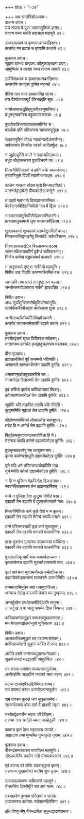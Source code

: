 +++
title = "०३७"

+++
अथ सप्तत्रिंशोऽध्यायः।  
दाल्भ्य उवाच।  
यन्न तापाय वै पुंसां भवत्यामुष्मिकं कृतम्।  
तापाय यच्च भवति तदाचक्ष्व महामुने ॥१॥

उपवासप्रभावं च कृष्णाराधनकाङ्क्षिणः।  
कथयेह मम ब्रह्मन्न च तृप्यामि कथ्यते ॥२॥

पुलस्त्य उवाच।  
श्रूयतां दाल्भ्य यत्पृष्टाः कौतुकाद्भवता वयम्।  
आमुष्मिकं न तापाय यच्च तापाय जायते ॥३॥

उपोषितप्रभावं च कृष्णाराधनकाङ्क्षिणः।  
कथयामि यथावृत्तं पूर्वमेव महामते ॥४॥

वैदिशं नाम नगरं प्रख्यातमिह सत्तम।  
तत्र वैश्योऽभवत्पूर्वं वीरभद्रइति श्रुतः ॥५॥

भार्याजामाऋदुहितृपुत्रपौत्रस्नुषान्वितः।  
प्रभूतभृत्यवर्गश्च बहुव्यापारकारकः ॥६॥

पुत्रपौत्रादिभरणव्यासक्तमतिरेव च।  
परलोकं प्रति मतिस्तस्य चात्यन्तदुर्मुखा ॥७॥

चकारानुदिनं सोऽथ न्यायान्यायैर्धनार्जनम्।  
सर्वत्रान्यत्र निःस्नेहः परस्वे चातितर्षुलः ॥८॥

न जुहोत्युदिते काले न ददात्यतितृष्णया।  
बभूव चोद्यमस्तस्य पुत्रादिभरणे परः ॥९॥

नित्यनैमित्तिकानां च हानिं चक्रे स्वकर्मणाम्।  
तृष्णाभिभूतो विप्रर्षे स्ववर्गभरणाधृतः ॥१०॥

कालेन गच्छता सोऽथ मृतो विन्ध्याटवीतटे।  
यातनादेहभृत्प्रेतो ग्रीष्मकालेऽभवन्मुने ॥११॥

तं ददर्श महाभागो दिव्यज्ञानसमन्वितः।  
वेदवेदान्तविद्विद्वान्पिपीतो नाम वै द्विजः ॥१२॥

भास्करस्यांशुभिर्दीप्तैर्दह्यन्तमनिवारणैः।  
प्रतप्तवालुकामध्ये तृषा चात्यन्तपीडितम् ॥१३॥

क्षुत्क्षामकण्ठं शुष्कास्यं स्तब्धोद्वृत्तविलोचनम्।  
निष्क्रान्तजिह्वमङ्गेषु विस्फोटैः सर्वतश्चितम् ॥१४॥

निश्वासायासखेदेन विरलास्यमनादरम्।  
श्रान्तं मक्षिकयाकीर्णं दुर्दग्धं चातिदारुणम्।  
निजेन कर्मणा बद्धमसमर्थं पलायने ॥१५॥

तं तादृशमथो दृष्ट्वा गार्दभेयो महामुनिः।  
पिपीतः प्राह विप्रर्षिः कारुण्यस्तिमितं वचः ॥१६॥

जानन्नपि तथा प्राप्तं तदनुष्ठानजं फलम्।  
जन्तोस्तस्योपकाराय सर्वतो ह्लादयन्निव ॥१७॥

पिपीत उवाच।  
अधः सूर्यांशुभिस्तप्तैर्बहुभिर्यानपांसुभिः।  
उपर्यर्ककरैरुग्रैस्तृषा चार्तस्तथा क्षुधा ॥१८॥

अन्यैस्तथाधिभिर्घोरैरविषह्यैरवारणैः।  
कथयेह यथातत्त्वमेकाकी दह्यसे कथम् ॥१९॥

पुलस्त्य उवाच।  
तस्यैतद्वचनं श्रुत्वा पिपीतस्य सवेदनम्।  
यातनास्थ उवाचेदं कृच्छ्रादुच्छ्वास्य मस्तकम् ॥२०॥

वीरभद्रउवाच।  
ब्रह्मन्नालोचितं पूर्वं कथमन्ते भविष्यति।  
अशाश्वते शाश्वतधीस्तेन दह्यामि दुर्मतिः ॥२१॥

धनापणगृहक्षेत्रपुत्रदारहिते रतः।  
नात्मनोऽहं हितारम्भी तेन दह्यामि दुर्मतिः ॥२२॥

इदं करिष्ये कृत्वेदं करिष्याम्यपरं त्विदम्।  
इतीच्छाशतसरोऽहं तेन दह्यामि दुर्मतिः ॥२३॥

जुहोमि यदि तन्नास्ति ददामि यदि सीदति।  
कुटुम्बमिति मूढोऽहं तेन दह्यामि दुर्मतिः ॥२४॥

शीतोष्णवर्षाभिभवं लोभात्सोडः मयाशुभम्।  
तदेव हि न धर्मार्थं तेन दह्यामि दुर्मतिः ॥२५॥

पितृदेवमनुष्याणामदत्त्वापोषिता हि ये।  
तेऽन्यत्र क्वापि वर्तन्ते दह्याम्येकोऽत्र दुर्मतिः ॥२६॥

पुत्रभृत्यकलत्रेषु मम त्वादृतमानसः।  
कृत्वा कर्माण्यसाधूनि दह्याम्येकोऽत्र दुर्मतिः ॥२७॥

मृते मयि धने तस्मिन्नन्यायोपार्जिते मया।  
नूनं ममेति वर्तन्ते दह्याम्येकोऽत्र दुर्मतिः ॥२८॥

न हि नः पूजिता गेहान्निर्गता द्विजसत्तमाः।  
स्ववर्गहितकामस्य तेन दह्याम्यहर्निशम् ॥२९॥

यन्मे न पूजिता देवाः कुटुम्बं पोषीतं परम्।  
एकाकी तेन दह्यामि ये पुष्टास्तेऽन्यतो गताः ॥३०॥

नित्यनैमित्तिकं कर्म कृते येषां न म कृतम्।  
एकाकी तेन दह्यामि तैर्मन्ये क्वापि रम्यते ॥३१॥

यन्मे परिजनस्यार्थे कृतं कर्म शुभाशुभम्।  
एकाकी तेन दह्यामि गतास्ते फलभोगिनः ॥३२॥

दाराः पुत्राश्च भृत्याश्च पापव्याप्त्या मयैधिताः।  
एकाकी तेन दह्यामि गतास्ते फलभोगिनः ॥३३॥

पुत्रदारादिभृत्यार्थे मयान्यायार्थसञ्चयाः।  
कृतास्तेनात्र दह्यामि भुञ्जतेऽप्यन्यतो गताः ॥३४॥

कृतं पापं मया भुक्तमन्यैस्तत्कर्मसञ्चितम्।  
दह्याम्येकोऽहमत्यन्तं त्यक्तस्तैः फलभोगिभिः ॥३५॥

यन्ममत्वाभिभूतेन मया धनमुपार्जितम्।  
अन्यस्य तेऽद्य कस्यापि केवलं मम दुष्कृतम् ॥३६॥

अन्तर्दुःखेन दग्धोऽन्तर्बहिर्दह्यामि भानुना।  
नान्तर्दुःखं न वा भानुः पापमेव द्विधा स्थितम् ॥३७॥

कञ्चित्कर्मसमुद्धारं पश्यस्यसुखसागरात्।  
मम येनाहमाह्लादमाप्नुयां मुनिसत्तम ॥३८॥

पिपीत उवाच।  
अल्पकालिकमुद्धारं तव पश्याम्यसंशयम्।  
प्रक्षीणप्रायमेतत्ते सुकृतं चास्ति ते परम् ॥३९॥

अतीते दशमे जन्मन्यच्युताराधनेच्छया।  
सुकर्मजयदां भद्रद्वादशीं त्वमुपोषितः ॥४०॥

तव तस्याः प्रभावेण पापमत्यन्तदुर्जयम्।  
अल्पैरहोभिः सङ्क्षीणं नवपात्रे यथा जलम् ॥४१॥

यदन्यः क्षपयेद्वर्षैस्तद्दिनैर्भवतः क्षयम्।  
गतं पापमयं तस्याः प्रभावोऽत्यन्तदुर्लभः ॥४२॥

शमं पापस्य कुरुते जयं सुकृतकर्मणः।  
सत्कर्मजयदा ह्येषा ततो वै द्वादशी स्मृता ॥४३॥

यच्चैतद्वेदनार्तेन भवता परिदेवितम्।  
तत्तथा नात्र सन्देहो ममता पापहेतुकी ॥४४॥

पापमत्र कृतं प्रेत्य भद्रतापाय जायते।  
आह्लादाय तथा पुण्यमिह पुण्यकृतां नृणाम् ॥४५॥

पुलस्त्य उवाच।  
वीरभद्रंसमाश्वास्य ययावित्थं महामुनिः।  
सोऽप्यल्पेनैव कालेन ततो मोक्षमवाप्तवान् ॥४६॥

एवं दाल्भ्य परे लोके यदत्रासुकृतं कृतम्।  
तत्तापाय सुखायोक्तं यदत्रैव शुभं कृतम् ॥४७॥

उपवासप्रभावश्च कथितस्ते महामुने।  
येनाल्पैरेव दिवसैर्भूरि पापं क्षयं गतम् ॥४८॥

तस्मान्नरेण पुण्याय पतितव्यं न पातके।  
उपवासाश्च कर्तव्याः सदैवात्महितैषिणा ॥४९॥

इति विष्णुधर्मेषु वीरभद्रगीता सुकृतद्वादशीप्रभावः।  
